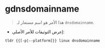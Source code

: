 # gdnsdomainname

> هذا الأمر هو اسم مستعار لـ `dnsdomainname`.

- إعرض التوثيقات للأمر الأصلي:

`tldr {{[-p|--platform]}} linux dnsdomainname`
